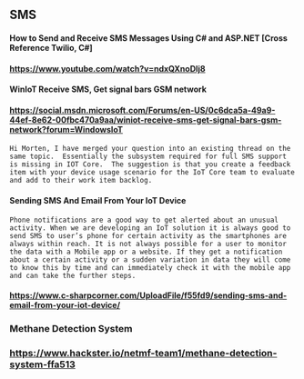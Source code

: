## SMS

#### How to Send and Receive SMS Messages Using C# and ASP.NET [Cross Reference Twilio, C#]
#### https://www.youtube.com/watch?v=ndxQXnoDIj8

#### WinIoT Receive SMS, Get signal bars GSM network
#### https://social.msdn.microsoft.com/Forums/en-US/0c6dca5a-49a9-44ef-8e62-00fbc470a9aa/winiot-receive-sms-get-signal-bars-gsm-network?forum=WindowsIoT
```Hi Morten, I have merged your question into an existing thread on the same topic.  Essentially the subsystem required for full SMS support is missing in IOT Core.  The suggestion is that you create a feedback item with your device usage scenario for the IoT Core team to evaluate and add to their work item backlog.```

#### Sending SMS And Email From Your IoT Device
```Phone notifications are a good way to get alerted about an unusual activity. When we are developing an IoT solution it is always good to send SMS to user’s phone for certain activity as the smartphones are always within reach. It is not always possible for a user to monitor the data with a Mobile app or a website. If they get a notification about a certain activity or a sudden variation in data they will come to know this by time and can immediately check it with the mobile app and can take the further steps.```
#### https://www.c-sharpcorner.com/UploadFile/f55fd9/sending-sms-and-email-from-your-iot-device/

### Methane Detection System
### https://www.hackster.io/netmf-team1/methane-detection-system-ffa513
